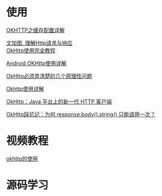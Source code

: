 # 使用

[OKHTTP之缓存配置详解](https://blog.csdn.net/briblue/article/details/52920531)

[文加图, 理解Http请求与响应](https://www.jianshu.com/p/51a61845e66a#)  
[OkHttp使用完全教程](https://www.jianshu.com/p/ca8a982a116b)

[Android OKHttp使用详解
](https://www.jianshu.com/p/2663ce3da0db)

[OkHttp必须弄清楚的几个原理性问题](https://juejin.im/post/5e185d3c6fb9a02ff254a44c)

[Okhttp使用详解](https://blog.csdn.net/iispring/article/details/51661195)

[OkHttp：Java 平台上的新一代 HTTP 客户端](https://www.ibm.com/developerworks/cn/java/j-lo-okhttp/index.html)

[OkHttp踩坑记：为何 response.body().string() 只能调用一次？](https://segmentfault.com/a/1190000012740215)

# 视频教程

[okhttp的使用](https://www.imooc.com/learn/764)

# 源码学习




